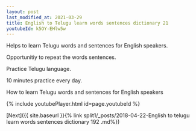 ```yaml
---
layout: post
last_modified_at: 2021-03-29
title: English to Telugu learn words sentences dictionary 21 
youtubeId: k5OY-EHlw5w
---
```

 
 
Helps to learn Telugu words and sentences for English speakers.

Opportunitiy to repeat the words sentences. 

Practice Telugu language. 
 
10 minutes practice every day. 
 
How to learn Telugu words and sentences for English speakers 
 
{% include youtubePlayer.html id=page.youtubeId %}
 
 
[Next]({{ site.baseurl }}{% link  split1/_posts/2018-04-22-English to telugu learn words sentences dictionary 192 .md%})
 
